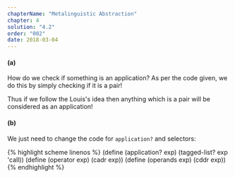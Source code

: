 ```yaml
---
chapterName: "Metalinguistic Abstraction"
chapter: 4
solution: "4.2"
order: "002"
date: 2018-03-04 
---
```


#### (a)

How do we check if something is an application? As per the code given, we do this by simply checking if it is a pair!

Thus if we follow the Louis's idea then anything which is a pair will be considered as an application! 

#### (b)

We just need to change the code for `application?` and selectors:

{% highlight scheme linenos %}
(define (application? exp) (tagged-list? exp 'call))
(define (operator exp) (cadr exp))
(define (operands exp) (cddr exp))
{% endhighlight %}
